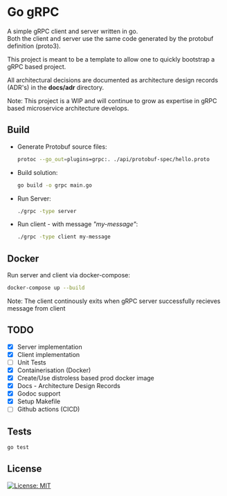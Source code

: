 # Go gRPC

A simple gRPC client and server written in go.\
Both the client and server use the same code generated by the protobuf definition (proto3).

This project is meant to be a template to allow one to quickly bootstrap a gRPC based project.

All architectural decisions are documented as architecture design records (ADR's) in the **docs/adr** directory.

Note: This project is a WIP and will continue to grow as expertise in gRPC based microservice architecture develops.

## Build

- Generate Protobuf source files:

  ```sh
  protoc --go_out=plugins=grpc:. ./api/protobuf-spec/hello.proto
  ```

- Build solution:

  ```sh
  go build -o grpc main.go
  ```

- Run Server:

  ```sh
  ./grpc -type server
  ```

- Run client - with message _"my-message"_:

  ```sh
  ./grpc -type client my-message
  ```

## Docker

Run server and client via docker-compose:

  ```sh
  docker-compose up --build
  ```

Note: The client continously exits when gRPC server successfully recieves message from client

## TODO

- [x] Server implementation
- [x] Client implementation
- [ ] Unit Tests
- [x] Containerisation (Docker)
- [x] Create/Use distroless based prod docker image
- [x] Docs - Architecture Design Records
- [x] Godoc support
- [x] Setup Makefile
- [ ] Github actions (CICD)

## Tests

  ```sh
  go test
  ```

## License

[![License: MIT](https://img.shields.io/badge/License-MIT-yellow.svg)](https://opensource.org/licenses/MIT)
